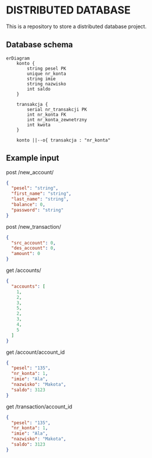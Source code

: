 # DISTRIBUTED DATABASE

This is a repository to store a distributed database project.


## Database schema

```mermaid
erDiagram
    konto {
        string pesel PK
        unique nr_konta 
        string imie
        string nazwisko
        int saldo
    }

    transakcja {
        serial nr_transakcji PK
        int nr_konta FK
        int nr_konta_zewnetrzny
        int kwota
    }

    konto ||--o{ transakcja : "nr_konta"

```

## Example input

post /new_account/

```json
{
  "pesel": "string",
  "first_name": "string",
  "last_name": "string",
  "balance": 0,
  "password": "string"
}
```


post /new_transaction/

```json 
{
  "src_account": 0,
  "des_account": 0,
  "amount": 0
}
```

get /accounts/

```json
{
  "accounts": [
    1,
    2,
    3,
    5,
    2,
    3,
    4,
    5
  ]
}
```

get /account/account_id

```json
{
  "pesel": "135",
  "nr_konta": 1,
  "imie": "Ala",
  "nazwisko": "Makota",
  "saldo": 3123
}
```


get /transaction/account_id

```json
{
  "pesel": "135",
  "nr_konta": 1,
  "imie": "Ala",
  "nazwisko": "Makota",
  "saldo": 3123
}
```